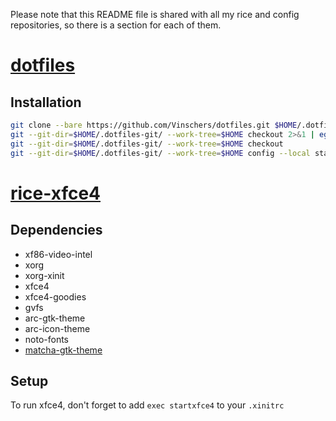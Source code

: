 Please note that this README file is shared with all my rice and config repositories, so there is a section for each of them.

# [dotfiles](https://github.com/Vinschers/dotfiles)
## Installation

```sh
git clone --bare https://github.com/Vinschers/dotfiles.git $HOME/.dotfiles-git
git --git-dir=$HOME/.dotfiles-git/ --work-tree=$HOME checkout 2>&1 | egrep "\s+\." | awk {'print $1'} | xargs -I{} rm $HOME/{}
git --git-dir=$HOME/.dotfiles-git/ --work-tree=$HOME checkout
git --git-dir=$HOME/.dotfiles-git/ --work-tree=$HOME config --local status.showUntrackedFiles no
```

# [rice-xfce4](https://github.com/Vinschers/rice-xfce4)
## Dependencies
- xf86-video-intel
- xorg
- xorg-xinit
- xfce4
- xfce4-goodies
- gvfs
- arc-gtk-theme
- arc-icon-theme
- noto-fonts
- [matcha-gtk-theme](https://vinceliuice.github.io/theme-matcha.html)

## Setup
To run xfce4, don't forget to add `exec startxfce4` to your `.xinitrc`
